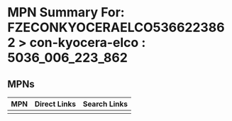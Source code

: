



# MPN Summary For: FZECONKYOCERAELCO5366223862 > con-kyocera-elco : 5036_006_223_862

## MPNs
  

|MPN|Direct Links|Search Links|
| :--- | :--- | :--- |
||||

